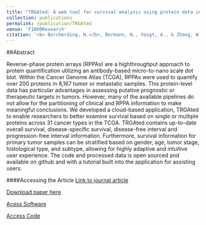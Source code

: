 ```yaml
---
title: "TRGAted: A web tool for survival analysis using protein data in the Cancer Genome Atlas."
collection: publications
permalink: /publication/TRGAted
venue: 'F1000Research'
citation: '<b> Borcherding, N.</b>, Bormann, N., Voigt, A., & Zhang, W. TRGAted: A web tool for survival analysis using protein data in the Cancer Genome Atlas. F1000Research 2018.'
---
```


##Abstract

Reverse-phase protein arrays (RPPAs) are a highthroughput approach to protein quantification utilizing an antibody-based micro-to-nano scale dot blot. Within the Cancer Genome Atlas (TCGA), RPPAs were used to quantify over 200 proteins in 8,167 tumor or metastatic samples. This protein-level data has particular advantages in assessing putative prognostic or therapeutic targets in tumors. However, many of the available pipelines do not allow for the partitioning of clinical and RPPA information to make meaningful conclusions. We developed a cloud-based application, TRGAted to enable researchers to better examine survival based on single or multiple proteins across 31 cancer types in the TCGA. TRGAted contains up-to-date overall survival, disease-specific survival, disease-free interval and progression-free interval information. Furthermore, survival information for primary tumor samples can be stratified based on gender, age, tumor stage, histological type, and subtype, allowing for highly adaptive and intuitive user experience. The code and processed data is open sourced and available on github  and with a tutorial built into the application for assisting users.

####Accessing the Article
[Link to journal article](https://f1000research.com/articles/7-1235/v1)

[Download paper here](https://ncborcherding.github.io/files/TRGAted.pdf)

[Acess Software](https://nborcherding.shinyapps.io/TRGAted/)

[Access Code](https://github.com/ncborcherding/TRGAted)

